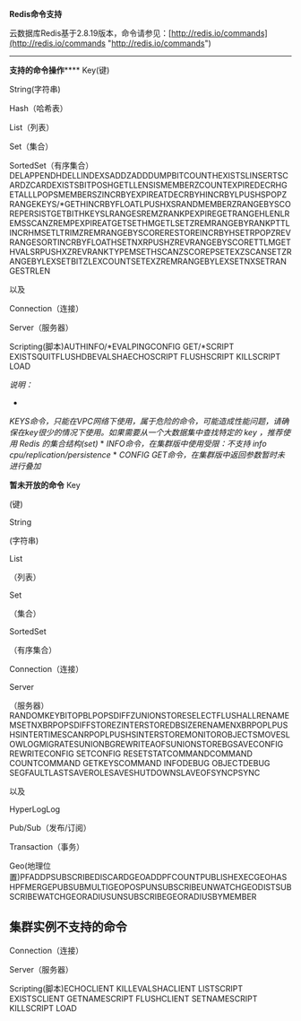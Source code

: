 **Redis命令支持**

云数据库Redis基于2.8.19版本，命令请参见：[http://redis.io/commands](http://redis.io/commands "http://redis.io/commands")

****

**支持的命令操作******
Key(键)

String(字符串)

Hash（哈希表）

List（列表）

Set（集合）

SortedSet（有序集合）DELAPPENDHDELLINDEXSADDZADDDUMPBITCOUNTHEXISTSLINSERTSCARDZCARDEXISTSBITPOSHGETLLENSISMEMBERZCOUNTEXPIREDECRHGETALLLPOPSMEMBERSZINCRBYEXPIREATDECRBYHINCRBYLPUSHSPOPZRANGEKEYS/*GETHINCRBYFLOATLPUSHXSRANDMEMBERZRANGEBYSCOREPERSISTGETBITHKEYSLRANGESREMZRANKPEXPIREGETRANGEHLENLREMSSCANZREMPEXPIREATGETSETHMGETLSETZREMRANGEBYRANKPTTLINCRHMSETLTRIMZREMRANGEBYSCORERESTOREINCRBYHSETRPOPZREVRANGESORTINCRBYFLOATHSETNXRPUSHZREVRANGEBYSCORETTLMGETHVALSRPUSHXZREVRANKTYPEMSETHSCANZSCOREPSETEXZSCANSETZRANGEBYLEXSETBITZLEXCOUNTSETEXZREMRANGEBYLEXSETNXSETRANGESTRLEN

以及

Connection（连接）

Server（服务器）

Scripting(脚本)AUTHINFO/*EVALPINGCONFIG GET/*SCRIPT EXISTSQUITFLUSHDBEVALSHAECHOSCRIPT FLUSHSCRIPT KILLSCRIPT LOAD

*说明：*

* 
*KEYS命令，只能在VPC网络下使用，属于危险的命令，可能造成性能问题，请确保在key很少的情况下使用。如果需要从一个大数据集中查找特定的 key ，推荐使用 Redis 的集合结构(set)*
* 
*INFO命令，在集群版中使用受限：不支持 info cpu/replication/persistence*
* 
*CONFIG GET命令，在集群版中返回参数暂时未进行叠加*

**暂未开放的命令**
Key

(键)

String

(字符串)

List

（列表）

Set

（集合）

SortedSet

（有序集合）

Connection（连接）

Server

（服务器）RANDOMKEYBITOPBLPOPSDIFFZUNIONSTORESELECTFLUSHALLRENAMEMSETNXBRPOPSDIFFSTOREZINTERSTOREDBSIZERENAMENXBRPOPLPUSHSINTERTIMESCANRPOPLPUSHSINTERSTOREMONITOROBJECTSMOVESLOWLOGMIGRATESUNIONBGREWRITEAOFSUNIONSTOREBGSAVECONFIG REWRITECONFIG SETCONFIG RESETSTATCOMMANDCOMMAND COUNTCOMMAND GETKEYSCOMMAND INFODEBUG OBJECTDEBUG SEGFAULTLASTSAVEROLESAVESHUTDOWNSLAVEOFSYNCPSYNC

以及

HyperLogLog

Pub/Sub（发布/订阅）

Transaction（事务）

Geo(地理位置)PFADDPSUBSCRIBEDISCARDGEOADDPFCOUNTPUBLISHEXECGEOHASHPFMERGEPUBSUBMULTIGEOPOSPUNSUBSCRIBEUNWATCHGEODISTSUBSCRIBEWATCHGEORADIUSUNSUBSCRIBEGEORADIUSBYMEMBER

## **集群实例不支持的命令**

Connection（连接）

Server（服务器）

Scripting(脚本)ECHOCLIENT KILLEVALSHACLIENT LISTSCRIPT EXISTSCLIENT GETNAMESCRIPT FLUSHCLIENT SETNAMESCRIPT KILLSCRIPT LOAD